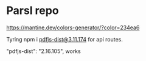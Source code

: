# Parsl repo

https://mantine.dev/colors-generator/?color=234ea6

Tyring npm i pdfjs-dist@3.11.174 for api routes.

"pdfjs-dist": "2.16.105", works
